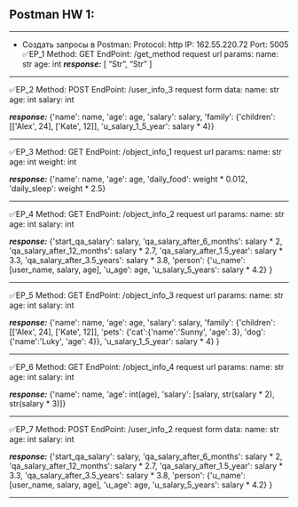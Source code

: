 ## Postman HW 1:
___
+ Создать запросы в Postman: 
Protocol: http IP: 162.55.220.72 Port: 5005
✅EP_1
Method: GET
EndPoint: /get_method
request url params: 
name: str
age: int
 ***response:***
[
    “Str”,
    “Str”
]
___
✅EP_2
Method: POST
EndPoint: /user_info_3
request form data: 
name: str
age: int
salary: int

***response:*** 
{'name': name,
          'age': age,
          'salary': salary,
          'family': {'children': [['Alex', 24], ['Kate', 12]],
                     'u_salary_1_5_year': salary * 4}}
___
✅EP_3
Method: GET
EndPoint: /object_info_1
request url params: 
 name: str
 age: int
 weight: int

***response:*** 
{'name': name,
          'age': age,
          'daily_food': weight * 0.012,
          'daily_sleep': weight * 2.5}
 ___
✅EP_4
Method: GET
EndPoint: /object_info_2
request url params: 
name: str
age: int
salary: int

***response:***
{'start_qa_salary': salary,
          'qa_salary_after_6_months': salary * 2,
          'qa_salary_after_12_months': salary * 2.7,
          'qa_salary_after_1.5_year': salary * 3.3,
          'qa_salary_after_3.5_years': salary * 3.8,
          'person': {'u_name': [user_name, salary, age],
                     'u_age': age,
                     'u_salary_5_years': salary * 4.2}
          }
___
✅EP_5
Method: GET
EndPoint: /object_info_3
request url params: 
name: str
age: int
salary: int

***response:*** 
{'name': name,
          'age': age,
          'salary': salary,
          'family': {'children': [['Alex', 24], ['Kate', 12]],
                     'pets': {'cat':{'name':'Sunny',
                                     'age': 3},
                              'dog':{'name':'Luky',
                                     'age': 4}},
                     'u_salary_1_5_year': salary * 4}
          }
 ___
✅EP_6
Method: GET
EndPoint: /object_info_4
request url params: 
 name: str
 age: int
 salary: int

***response:***
{'name': name,
          'age': int(age),
          'salary': [salary, str(salary * 2), str(salary * 3)]}
___
✅EP_7
Method: POST
EndPoint: /user_info_2
request form data: 
 name: str
 age: int
 salary: int

***response:*** 
{'start_qa_salary': salary,
          'qa_salary_after_6_months': salary * 2,
          'qa_salary_after_12_months': salary * 2.7,
          'qa_salary_after_1.5_year': salary * 3.3,
          'qa_salary_after_3.5_years': salary * 3.8,
          'person': {'u_name': [user_name, salary, age],
                     'u_age': age,
                     'u_salary_5_years': salary * 4.2}
          }
___


